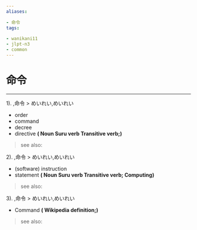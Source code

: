 ```yaml
---
aliases:
    
- 命令
tags:
    
- wanikani11
- jlpt-n3
- common
---
```


# 命令
---
1).
,命令 > めいれい,めいれい

- order
- command
- decree
- directive
**( Noun Suru verb Transitive verb;)**
> see also: 
            
2).
,命令 > めいれい,めいれい

- (software) instruction
- statement
**( Noun Suru verb Transitive verb; Computing)**
> see also: 
            
3).
,命令 > めいれい,めいれい

- Command
**( Wikipedia definition;)**
> see also: 
            